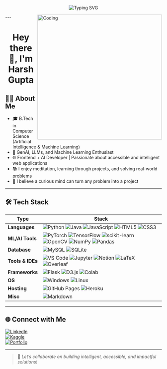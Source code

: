  <p align="center">
  <img src="https://readme-typing-svg.demolab.com?font=Fira+Code&size=22&pause=1000&color=00FF00&center=true&vCenter=true&repeat=true&width=700&lines=Love+Large+Language+Models;GenAI+%7C+LLM+%7C+ML+Enthusiast;Frontend+%2B+AI+Developer;I+Code+with+Curiosity+%26+Purpose" alt="Typing SVG" />
</p>
<img align="right" alt="Coding" width="400" src="https://media.giphy.com/media/qgQUggAC3Pfv687qPC/giphy.gif" />
---

<h1 align="center">Hey there 👋, I'm Harsh Gupta</h1>

## 🙋‍♂️ About Me

- 🎓 B.Tech in Computer Science (Artificial Intelligence & Machine Learning)
- 🤖 GenAI, LLMs, and Machine Learning Enthusiast
- 🌐 Frontend + AI Developer | Passionate about accessible and intelligent web applications
- 📚 I enjoy meditation, learning through projects, and solving real-world problems
- 🧠 I believe a curious mind can turn any problem into a project

---

## 🛠️ Tech Stack

| Type              | Stack |
|-------------------|-------|
| **Languages**     | ![Python](https://img.shields.io/badge/Python-3670A0?style=for-the-badge&logo=python&logoColor=ffdd54) ![Java](https://img.shields.io/badge/Java-ED8B00?style=for-the-badge&logo=java&logoColor=white) ![JavaScript](https://img.shields.io/badge/JavaScript-F7DF1E?style=for-the-badge&logo=javascript&logoColor=black) ![HTML5](https://img.shields.io/badge/HTML5-E34F26?style=for-the-badge&logo=html5&logoColor=white) ![CSS3](https://img.shields.io/badge/CSS3-1572B6?style=for-the-badge&logo=css3&logoColor=white) |
| **ML/AI Tools**   | ![PyTorch](https://img.shields.io/badge/PyTorch-EE4C2C?style=for-the-badge&logo=pytorch&logoColor=white) ![TensorFlow](https://img.shields.io/badge/TensorFlow-FF6F00?style=for-the-badge&logo=tensorflow&logoColor=white) ![scikit-learn](https://img.shields.io/badge/scikit--learn-F7931E?style=for-the-badge&logo=scikit-learn&logoColor=white) ![OpenCV](https://img.shields.io/badge/OpenCV-5C3EE8?style=for-the-badge&logo=opencv&logoColor=white) ![NumPy](https://img.shields.io/badge/NumPy-013243?style=for-the-badge&logo=numpy&logoColor=white) ![Pandas](https://img.shields.io/badge/Pandas-150458?style=for-the-badge&logo=pandas&logoColor=white) |
| **Database**      | ![MySQL](https://img.shields.io/badge/MySQL-005C84?style=for-the-badge&logo=mysql&logoColor=white) ![SQLite](https://img.shields.io/badge/SQLite-003B57?style=for-the-badge&logo=sqlite&logoColor=white) |
| **Tools & IDEs**  | ![VS Code](https://img.shields.io/badge/VS%20Code-007ACC?style=for-the-badge&logo=visual-studio-code&logoColor=white) ![Jupyter](https://img.shields.io/badge/Jupyter-F37626?style=for-the-badge&logo=jupyter&logoColor=white) ![Notion](https://img.shields.io/badge/Notion-000000?style=for-the-badge&logo=notion&logoColor=white) ![LaTeX](https://img.shields.io/badge/LaTeX-008080?style=for-the-badge&logo=latex&logoColor=white) ![Overleaf](https://img.shields.io/badge/Overleaf-47A141?style=for-the-badge&logo=overleaf&logoColor=white) |
| **Frameworks**    | ![Flask](https://img.shields.io/badge/Flask-000000?style=for-the-badge&logo=flask&logoColor=white) ![D3.js](https://img.shields.io/badge/D3.js-F9A03C?style=for-the-badge&logo=d3.js&logoColor=black) ![Colab](https://img.shields.io/badge/Google%20Colab-F9AB00?style=for-the-badge&logo=google-colab&logoColor=black) |
| **OS**            | ![Windows](https://img.shields.io/badge/Windows-0078D6?style=for-the-badge&logo=windows&logoColor=white) ![Linux](https://img.shields.io/badge/Linux-FCC624?style=for-the-badge&logo=linux&logoColor=black) |
| **Hosting**       | ![GitHub Pages](https://img.shields.io/badge/GitHub%20Pages-222222?style=for-the-badge&logo=github&logoColor=white) ![Heroku](https://img.shields.io/badge/Heroku-430098?style=for-the-badge&logo=heroku&logoColor=white) |
| **Misc**          | ![Markdown](https://img.shields.io/badge/Markdown-000000?style=for-the-badge&logo=markdown&logoColor=white) |

---

## 🌐 Connect with Me

[![LinkedIn](https://img.shields.io/badge/LinkedIn-HarshGupta-blue?style=for-the-badge&logo=linkedin)](https://www.linkedin.com/in/your-username)  
[![Kaggle](https://img.shields.io/badge/Kaggle-Harsh-blue?style=for-the-badge&logo=kaggle)](https://www.kaggle.com/your-username)  
[![Portfolio](https://img.shields.io/badge/Portfolio-Click_Here-informational?style=for-the-badge&logo=internet-explorer)](https://your-portfolio.com)

---

> 💬 *Let’s collaborate on building intelligent, accessible, and impactful solutions!*

<!--
**Harsh-End-Dot/Harsh-End-Dot** is a ✨ _special_ ✨ repository because its `README.md` (this file) appears on your GitHub profile.

Here are some ideas to get you started:

- 🔭 I’m currently working on ...
- 🌱 I’m currently learning ...
- 👯 I’m looking to collaborate on ...
- 🤔 I’m looking for help with ...
- 💬 Ask me about ...
- 📫 How to reach me: ...
- 😄 Pronouns: ...
- ⚡ Fun fact: ...
-->
